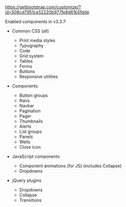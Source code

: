 https://getbootstrap.com/customize/?id=508cd7951ce52220b977fe8d61b5fdde

Enabled components in v3.3.7:

* Common CSS (all)
  * Print media styles
  * Typography
  * Code
  * Grid system
  * Tables
  * Forms
  * Buttons
  * Responsive utilities

* Components
  * Button groups
  * Navs
  * Navbar
  * Pagination
  * Pager
  * Thumbnails
  * Alerts
  * List groups
  * Panels
  * Wells
  * Close icon

* JavaScript components
  * Component animations (for JS) (includes Collapse)
  * Dropdowns

* jQuery plugins
  * Dropdowns
  * Collapse
  * Transitions
